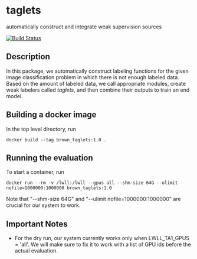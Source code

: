 # taglets
automatically construct and integrate weak supervision sources

[![Build Status](https://travis-ci.com/BatsResearch/taglets.svg?token=sinAgJjnTsxQ2oN3R9vi&branch=master)](https://travis-ci.com/BatsResearch/taglets)

## Description
In this package, we automatically construct labeling functions for the given 
image classification problem in which there is not enough labeled data.
Based on the amount of labeled data, we call appropriate modules, create weak
labelers called _taglets_, and then combine their outputs to train an end model.

## Building a docker image
In the top level directory, run
```
docker build --tag brown_taglets:1.0 .
```

## Running the evaluation
To start a container, run 
```
docker run --rm -v /lwll:/lwll --gpus all --shm-size 64G --ulimit nofile=1000000:1000000 brown_taglets:1.0
```
Note that "--shm-size 64G" and "--ulimit nofile=1000000:1000000" are crucial for our system to work.

## Important Notes
- For the dry run, our system currently works only when LWLL_TA1_GPUS = 'all'. 
We will make sure to fix it to work with a list of GPU ids before the actual evaluation.

